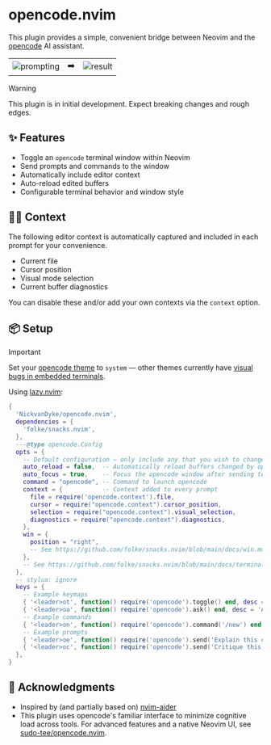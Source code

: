 # opencode.nvim

This plugin provides a simple, convenient bridge between Neovim and the [opencode](https://github.com/sst/opencode) AI assistant.

<table>
  <tr>
    <td>
      <img alt="prompting" src="https://github.com/user-attachments/assets/ce1b97e4-225d-4813-b576-88858c5f554b" />
    </td>
    <td>
      ➡️
    </td>
    <td>
      <img alt="result" src="https://github.com/user-attachments/assets/7613551a-0b53-43c6-ad11-a49d9669b694" />
    </td>
  </tr>
</table>

> [!WARNING]  
> This plugin is in initial development. Expect breaking changes and rough edges. 

## ✨ Features

- Toggle an `opencode` terminal window within Neovim
- Send prompts and commands to the window
- Automatically include editor context
- Auto-reload edited buffers
- Configurable terminal behavior and window style

## 🕵️‍♂️ Context

The following editor context is automatically captured and included in each prompt for your convenience.

- Current file
- Cursor position
- Visual mode selection
- Current buffer diagnostics

You can disable these and/or add your own contexts via the `context` option.

## 📦 Setup

> [!IMPORTANT]
> Set your [opencode theme](https://opencode.ai/docs/themes/) to `system` — other themes currently have [visual bugs in embedded terminals](https://github.com/sst/opencode/issues/445).

Using [lazy.nvim](https://github.com/folke/lazy.nvim):

```lua
{
  'NickvanDyke/opencode.nvim',
  dependencies = {
    'folke/snacks.nvim',
  },
  ---@type opencode.Config
  opts = {
    -- Default configuration — only include any that you wish to change
    auto_reload = false,  -- Automatically reload buffers changed by opencode
    auto_focus = true,    -- Focus the opencode window after sending text
    command = "opencode", -- Command to launch opencode
    context = {           -- Context added to every prompt
      file = require('opencode.context').file,
      cursor = require("opencode.context").cursor_position,
      selection = require("opencode.context").visual_selection,
      diagnostics = require("opencode.context").diagnostics,
    },
    win = {
      position = "right",
      -- See https://github.com/folke/snacks.nvim/blob/main/docs/win.md for more window options
    },
    -- See https://github.com/folke/snacks.nvim/blob/main/docs/terminal.md for more terminal options
  },
  -- stylua: ignore
  keys = {
    -- Example keymaps
    { '<leader>ot', function() require('opencode').toggle() end, desc = 'Toggle opencode', },
    { '<leader>oa', function() require('opencode').ask() end, desc = 'Ask opencode', mode = { 'n', 'v' }, },
    -- Example commands
    { '<leader>on', function() require('opencode').command('/new') end, desc = 'New opencode session', },
    -- Example prompts
    { '<leader>oe', function() require('opencode').send('Explain this code') end, desc = 'Explain selected code', mode = 'v', },
    { '<leader>oc', function() require('opencode').send('Critique this file for correctness and readability') end, desc = 'Critique current file', },
  },
}
```

## 🙏 Acknowledgments

- Inspired by (and partially based on) [nvim-aider](https://github.com/GeorgesAlkhouri/nvim-aider)
- This plugin uses opencode's familiar interface to minimize cognitive load across tools. For advanced features and a native Neovim UI, see [sudo-tee/opencode.nvim](https://github.com/sudo-tee/opencode.nvim).
